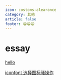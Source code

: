 ```yaml
---
icon: costoms-alearance
category: 其他
article: false
footer: 😁😁😁
---
```


# essay

[hello](hello.md)

[iconfont 选择图标骚操作](01.md)

